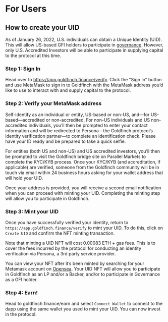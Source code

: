 # For Users

## How to create your UID&#x20;

As of January 26, 2022, U.S. individuals can obtain a Unique Identity (UID). This will allow US-based GFI holders to participate in [governance](../governance.md#participation). However, only U.S. Accredited Investors will be able to participate in supplying capital to the protocol at this time.&#x20;

### Step 1: Sign In&#x20;

Head over to https://app.goldfinch.finance/verify. Click the “Sign In” button and use MetaMask to sign in to Goldfinch with the MetaMask address you’d like to use to interact with and supply capital to the protocol.

### Step 2: Verify your MetaMask address&#x20;

Self-identify as an individual or entity, US-based or non-US, and—for US-based—accredited or non-accredited. For non-US individuals and US non-accredited individuals, you’ll then be prompted to enter your contact information and will be redirected to Persona—the Goldfinch protocol’s identity verification partner—to complete an identification check. Please have your ID ready and be prepared to take a quick selfie.

For entities (both US and non-US) and US accredited investors, you’ll then be prompted to visit the Goldfinch bridge site on Parallel Markets to complete the KYC/KYB process. Once your KYC/KYB (and accreditation, if applicable) are verified, someone from the Goldfinch community will be in touch via email within 24 business hours asking for your wallet address that will hold your UID.&#x20;

Once your address is provided, you will receive a second email notification when you can proceed with minting your UID. Completing the minting step will allow you to participate in Goldfinch.

### Step 3: Mint your UID&#x20;

Once you have successfully verified your identity, return to `https://app.goldfinch.finance/verify` to mint your UID. To do this, click on `Create UID` and confirm the NFT minting transaction.

Note that minting a UID NFT will cost 0.00083 ETH + gas fees. This is to cover the fees incurred by the protocol for conducting an identity verification via Persona, a 3rd party service provider.

You can view your NFT after it’s been minted by searching for your Metamask account on [Opensea](https://opensea.io/). Your UID NFT will allow you to participate in Goldfinch as an LP and/or a Backer, and/or to participate in Governance as a GFI holder.&#x20;

### Step 4: Earn!

Head to goldfinch.finance/earn and select `Connect Wallet` to connect to the dapp using the same wallet you used to mint your UID. You can now invest in the protocol. &#x20;
